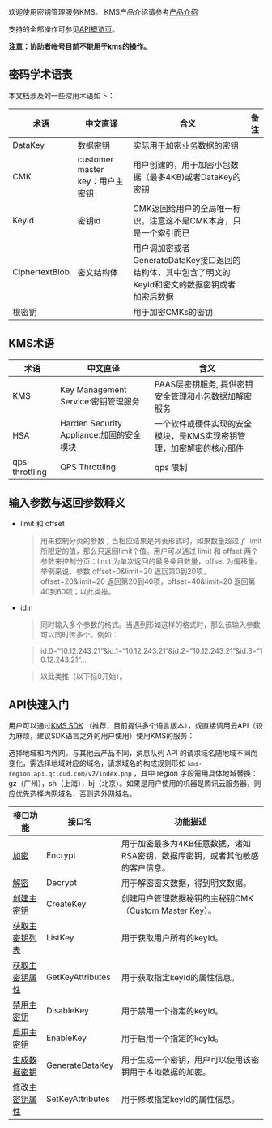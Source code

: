 欢迎使用密钥管理服务KMS。
KMS产品介绍请参考[产品介绍](https://www.qcloud.com/document/product/573/8780)


支持的全部操作可参见[API概览页](https://www.qcloud.com/document/product/573/8899)。


**注意：协助者帐号目前不能用于kms的操作。**

## 密码学术语表
本文档涉及的一些常用术语如下：

|术语|中文直译|含义|备注|
|--|--|--|--|
|DataKey|数据密钥|实际用于加密业务数据的密钥|
|CMK|customer master key：用户主密钥|用户创建的，用于加密小包数据（最多4KB)或者DataKey的密钥|
|KeyId|密钥id|CMK返回给用户的全局唯一标识，注意这不是CMK本身，只是一个索引而已|
|CiphertextBlob|密文结构体|用户调加密或者GenerateDataKey接口返回的结构体，其中包含了明文的KeyId和密文的数据密钥或者加密后数据|
|根密钥| |用于加密CMKs的密钥|

## KMS术语

|术语|中文直译|含义|
|--|--|--|
|KMS|Key Management Service:密钥管理服务|PAAS层密钥服务, 提供密钥安全管理和小包数据加解密服务|
|HSA|Harden Security Appliance:加固的安全模块|一个软件或硬件实现的安全模块，是KMS实现密钥管理，加密解密的核心部件|
| qps throttling | QPS Throttling | qps 限制 |




## 输入参数与返回参数释义
- limit 和 offset

	>用来控制分页的参数；当相应结果是列表形式时，如果数量超过了 limit 所限定的值，那么只返回limit个值。用户可以通过 limit 和 offset 两个参数来控制分页：limit 为单次返回的最多条目数量，offset 为偏移量。
	>举例来说，参数 offset=0&limit=20 返回第0到20项，offset=20&limit=20 返回第20到40项，offset=40&limit=20 返回第40到60项；以此类推。
	
- id.n

	>同时输入多个参数的格式。当遇到形如这样的格式时，那么该输入参数可以同时传多个。例如：
	
	> id.0=“10.12.243.21”&id.1=“10.12.243.21”&id.2=“10.12.243.21”&id.3=“10.12.243.21”...
	
	> 以此类推（以下标0开始）。


## API快速入门

用户可以通过[KMS SDK](https://www.qcloud.com/document/product/573/8908) （推荐，目前提供多个语言版本），或直接调用云API（较为麻烦，建议SDK语言之外的用户使用）使用KMS的服务：


选择地域和内外网。与其他云产品不同，消息队列 API 的请求域名随地域不同而变化，需选择地域对应的域名，请求域名的构成规则形如 `kms-region.api.qcloud.com/v2/index.php` ，其中 region 字段需用具体地域替换：gz（广州），sh（上海），bj（北京）。如果是用户使用的机器是腾讯云服务器，则应优先选择内网域名，否则选外网域名。

| 接口功能 | 接口名 | 功能描述
|---------|---------|---------|
| [加密](https://www.qcloud.com/document/product/573/8889) | Encrypt|用于加密最多为4KB任意数据，诸如RSA密钥，数据库密钥，或者其他敏感的客户信息。|
| [解密](https://www.qcloud.com/document/product/573/8890) | Decrypt|用于解密密文数据，得到明文数据。|
| [创建主密钥](https://www.qcloud.com/document/product/573/8893) |CreateKey |创建用户管理数据秘钥的主秘钥CMK（Custom Master Key）。|
| [获取主密钥列表](https://www.qcloud.com/document/product/573/8897) | ListKey | 用于获取用户所有的keyId。|
|[获取主密钥属性](https://www.qcloud.com/document/product/573/8898)  | GetKeyAttributes| 用于获取指定keyId的属性信息。|
| [禁用主密钥](https://www.qcloud.com/document/product/573/8896) | DisableKey |用于禁用一个指定的keyId。|
| [启用主密钥](https://www.qcloud.com/document/product/573/8894) | EnableKey | 用于启用一个指定的keyId。|
| [生成数据密钥](https://www.qcloud.com/document/product/573/8895) |GenerateDataKey| 用于生成一个密钥，用户可以使用该密钥用于本地数据的加密。|
| [修改主密钥属性](https://www.qcloud.com/document/product/573/8892)|SetKeyAttributes|用于修改指定keyId的属性信息。|







